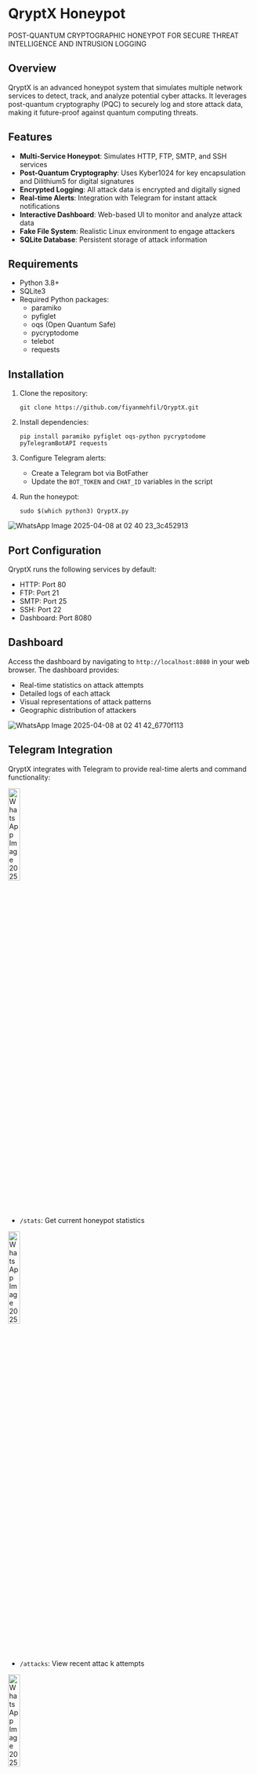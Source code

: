 # QryptX Honeypot
POST-QUANTUM CRYPTOGRAPHIC HONEYPOT FOR SECURE THREAT INTELLIGENCE AND INTRUSION LOGGING 

## Overview

QryptX is an advanced honeypot system that simulates multiple network services to detect, track, and analyze potential cyber attacks. It leverages post-quantum cryptography (PQC) to securely log and store attack data, making it future-proof against quantum computing threats.

## Features

- **Multi-Service Honeypot**: Simulates HTTP, FTP, SMTP, and SSH services
- **Post-Quantum Cryptography**: Uses Kyber1024 for key encapsulation and Dilithium5 for digital signatures
- **Encrypted Logging**: All attack data is encrypted and digitally signed 
- **Real-time Alerts**: Integration with Telegram for instant attack notifications
- **Interactive Dashboard**: Web-based UI to monitor and analyze attack data
- **Fake File System**: Realistic Linux environment to engage attackers
- **SQLite Database**: Persistent storage of attack information

## Requirements

- Python 3.8+
- SQLite3
- Required Python packages:
  - paramiko
  - pyfiglet
  - oqs (Open Quantum Safe)
  - pycryptodome
  - telebot
  - requests

## Installation

1. Clone the repository:
   ```
   git clone https://github.com/fiyanmehfil/QryptX.git
   ```

2. Install dependencies:
   ```
   pip install paramiko pyfiglet oqs-python pycryptodome pyTelegramBotAPI requests
   ```

3. Configure Telegram alerts:
   - Create a Telegram bot via BotFather
   - Update the `BOT_TOKEN` and `CHAT_ID` variables in the script

4. Run the honeypot:
   ```
   sudo $(which python3) QryptX.py
   ```
![WhatsApp Image 2025-04-08 at 02 40 23_3c452913](https://github.com/user-attachments/assets/f177cf81-1864-4cdc-b6b4-8e767ec2f215)

   

## Port Configuration

QryptX runs the following services by default:

- HTTP: Port 80
- FTP: Port 21
- SMTP: Port 25
- SSH: Port 22
- Dashboard: Port 8080

## Dashboard

Access the dashboard by navigating to `http://localhost:8080` in your web browser. The dashboard provides:

- Real-time statistics on attack attempts
- Detailed logs of each attack
- Visual representations of attack patterns
- Geographic distribution of attackers

![WhatsApp Image 2025-04-08 at 02 41 42_6770f113](https://github.com/user-attachments/assets/8808ad0c-c16d-47de-b2f7-cf2617deeb9e)

## Telegram Integration

QryptX integrates with Telegram to provide real-time alerts and command functionality:

<img src="https://github.com/user-attachments/assets/c5e7fbdb-f76d-4316-ac25-82cfada31c9e" alt="WhatsApp Image 2025-04-02 at 04 42 29_7658c9db" width="22%"/>



- `/stats`: Get current honeypot statistics
<img src="https://github.com/user-attachments/assets/fbcb55c2-ba56-4504-be1d-64a64ba8ed10" alt="WhatsApp Image 2025-04-02 at 04 42 29_a3e777c5" width="22%"/>

- `/attacks`: View recent attac k attempts
<img src="https://github.com/user-attachments/assets/a0d9a534-3c5e-405e-be98-97f3f0bc1224" alt="WhatsApp Image 2025-04-02 at 04 42 29_44256652" width="22%"/>

## Security Features

### Post-Quantum Cryptography

QryptX implements post-quantum cryptographic algorithms to ensure that captured data remains secure even against future quantum computer attacks:

- **Kyber1024**: Used for key encapsulation
- **Dilithium5**: Used for digital signatures
- **AES-GCM**: Used for symmetric encryption of log data

### Secure Logging

All attack data is:
1. Encrypted using a hybrid PQC-AES scheme
2. Digitally signed with Dilithium
3. Stored in a local SQLite database

## Fake Services

### SSH Server
- Simulates a Linux environment
- Provides a fake file system with common directories
- Implements basic shell commands (ls, cd, cat, etc.)
- Detects privilege escalation attempts

### HTTP Server
- Simulates a corporate login portal
- Detects SQL injection attempts
- Presents a fake admin panel on successful login

### FTP Server
- Simulates file listings and transfers
- Captures authentication attempts

### SMTP Server
- Simulates an email server
- Captures email content and authentication attempts

## Attack Detection

QryptX is designed to detect various types of attacks, including:

- Brute force login attempts
- SQL injection
- Command injection
- Privilege escalation
- Data exfiltration
- File upload attempts
- Reconnaissance activities

## Contributing

Contributions are welcome! Please feel free to submit a Pull Request.

## Legal Disclaimer

QryptX is designed for educational and defensive security research only. Users must ensure they comply with all applicable laws and regulations when deploying this honeypot. Do not deploy on production systems without understanding the potential implications.

